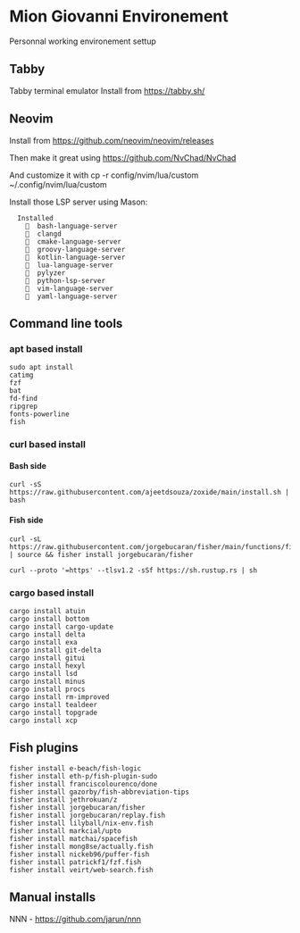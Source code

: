 
# Mion Giovanni Environement

Personnal working environement settup

## Tabby
Tabby terminal emulator 
Install from https://tabby.sh/

## Neovim
Install from https://github.com/neovim/neovim/releases

Then make it great using https://github.com/NvChad/NvChad

And customize it with cp -r config/nvim/lua/custom ~/.config/nvim/lua/custom 

Install those LSP server using Mason:
```
  Installed
    󰄳  bash-language-server 
    󰄳  clangd 
    󰄳  cmake-language-server 
    󰄳  groovy-language-server 
    󰄳  kotlin-language-server 
    󰄳  lua-language-server 
    󰄳  pylyzer 
    󰄳  python-lsp-server 
    󰄳  vim-language-server 
    󰄳  yaml-language-server 
```

## Command line tools
### apt based install
```
sudo apt install
catimg
fzf
bat
fd-find
ripgrep
fonts-powerline
fish
```
### curl based install
#### Bash side
```
curl -sS https://raw.githubusercontent.com/ajeetdsouza/zoxide/main/install.sh | bash
```
#### Fish side
```
curl -sL https://raw.githubusercontent.com/jorgebucaran/fisher/main/functions/fisher.fish | source && fisher install jorgebucaran/fisher
```
```
curl --proto '=https' --tlsv1.2 -sSf https://sh.rustup.rs | sh
```

### cargo based install
```
cargo install atuin
cargo install bottom
cargo install cargo-update
cargo install delta
cargo install exa
cargo install git-delta
cargo install gitui
cargo install hexyl
cargo install lsd
cargo install minus
cargo install procs
cargo install rm-improved
cargo install tealdeer
cargo install topgrade
cargo install xcp
```

## Fish plugins
```
fisher install e-beach/fish-logic
fisher install eth-p/fish-plugin-sudo
fisher install franciscolourenco/done
fisher install gazorby/fish-abbreviation-tips
fisher install jethrokuan/z
fisher install jorgebucaran/fisher
fisher install jorgebucaran/replay.fish
fisher install lilyball/nix-env.fish
fisher install markcial/upto
fisher install matchai/spacefish
fisher install mong8se/actually.fish
fisher install nickeb96/puffer-fish
fisher install patrickf1/fzf.fish
fisher install veirt/web-search.fish
```

## Manual installs
NNN - https://github.com/jarun/nnn
